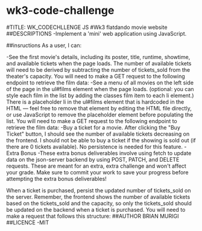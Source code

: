 # wk3-code-challenge
#TITLE: WK_CODECHLLENGE JS #Wk3 flatdando movie website ##DESCRIPTIONS -Implement a 'mini' web application using JavaScript.

##insructions As a user, I can:

-See the first movie's details, including its poster, title, runtime, showtime, and available tickets when the page loads. The number of available tickets will need to be derived by subtracting the number of tickets_sold from the theater's capacity. You will need to make a GET request to the following endpoint to retrieve the film data: -See a menu of all movies on the left side of the page in the ul#films element when the page loads. (optional: you can style each film in the list by adding the classes film item to each li element.) There is a placeholder li in the ul#films element that is hardcoded in the HTML — feel free to remove that element by editing the HTML file directly, or use JavaScript to remove the placeholder element before populating the list. You will need to make a GET request to the following endpoint to retrieve the film data: -Buy a ticket for a movie. After clicking the "Buy Ticket" button, I should see the number of available tickets decreasing on the frontend. I should not be able to buy a ticket if the showing is sold out (if there are 0 tickets available). No persistence is needed for this feature. -Extra Bonus -These extra bonus deliverables involve using fetch to update data on the json-server backend by using POST, PATCH, and DELETE requests. These are meant for an extra, extra challenge and won't affect your grade. Make sure to commit your work to save your progress before attempting the extra bonus deliverables!

When a ticket is purchased, persist the updated number of tickets_sold on the server. Remember, the frontend shows the number of available tickets based on the tickets_sold and the capacity, so only the tickets_sold should be updated on the backend when a ticket is purchased. You will need to make a request that follows this structure:
##AUTHOR BRIAN MURIGI ##LICENCE -MIT